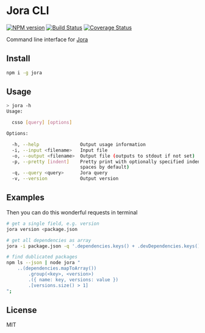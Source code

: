 # Jora CLI

[![NPM version](https://img.shields.io/npm/v/jora-cli.svg)](https://www.npmjs.com/package/jora-cli)
[![Build Status](https://travis-ci.org/discoveryjs/jora-cli.svg?branch=master)](https://travis-ci.org/discoveryjs/jora-cli)
[![Coverage Status](https://coveralls.io/repos/github/discoveryjs/jora-cli/badge.svg?branch=master)](https://coveralls.io/github/discoveryjs/jora-cli?)

Command line interface for [Jora](https://github.com/discoveryjs/jora)

## Install

```bash
npm i -g jora
```

## Usage

```bash
> jora -h
Usage:

  csso [query] [options]

Options:

  -h, --help               Output usage information
  -i, --input <filename>   Input file
  -o, --output <filename>  Output file (outputs to stdout if not set)
  -p, --pretty [indent]    Pretty print with optionally specified indentation(4
                           spaces by default)
  -q, --query <query>      Jora query
  -v, --version            Output version
```

## Examples

Then you can do this wonderful requests in terminal
```bash
# get a single field, e.g. version
jora version <package.json

# get all dependencies as array
jora -i package.json -q '.dependencies.keys() + .devDependencies.keys()'

# find dublicated packages
npm ls --json | node jora "
    ..(dependencies.mapToArray())
        .group(<key>, <version>)
        .({ name: key, versions: value })
        .[versions.size() > 1]
";
```

## License

MIT
